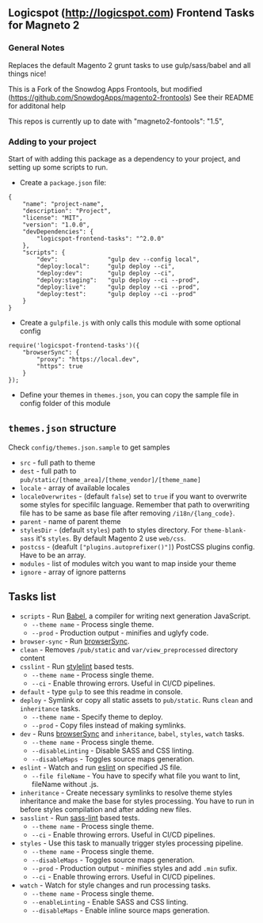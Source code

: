 ## Logicspot (http://logicspot.com) Frontend Tasks for Magneto 2

### General Notes

Replaces the default Magento 2 grunt tasks to use gulp/sass/babel and all things nice!

This is a Fork of the Snowdog Apps Frontools, but modified (https://github.com/SnowdogApps/magento2-frontools)
See their README for additonal help

This repos is currently up to date with "magneto2-fontools": "1.5",

### Adding to your project

Start of with adding this package as a dependency to your project, and setting up some scripts to run.

- Create a `package.json` file:

```
{
	"name": "project-name",
	"description": "Project",
	"license": "MIT",
	"version": "1.0.0",
	"devDependencies": {
		"logicspot-frontend-tasks": "^2.0.0"
	},
	"scripts": {
		"dev":				"gulp dev --config local",
		"deploy:local":		"gulp deploy --ci",
		"deploy:dev":		"gulp deploy --ci",
		"deploy:staging":	"gulp deploy --ci --prod",
		"deploy:live":		"gulp deploy --ci --prod",
		"deploy:test":		"gulp deploy --ci --prod"
	}
}
```

- Create a `gulpfile.js` with only calls this module with some optional config

```
require('logicspot-frontend-tasks')({
    "browserSync": {
        "proxy": "https://local.dev",
        "https": true
    }
});
```

- Define your themes in `themes.json`, you can copy the sample file in config folder of this module

## `themes.json` structure

Check `config/themes.json.sample` to get samples
- `src` - full path to theme
- `dest` - full path to `pub/static/[theme_area]/[theme_vendor]/[theme_name]`
- `locale` - array of available locales
- `localeOverwrites` - (default `false`) set to `true` if you want to overwrite some styles for specifilc language. Remember that path to overwriting file has to be same as base file after removing `/i18n/{lang_code}`.
- `parent` - name of parent theme
- `stylesDir` - (default `styles`) path to styles directory. For `theme-blank-sass` it's `styles`. By default Magento 2 use `web/css`.
- `postcss` - (deafult `["plugins.autoprefixer()"]`) PostCSS plugins config. Have to be an array.
- `modules` - list of modules witch you want to map inside your theme
- `ignore` - array of ignore patterns

## Tasks list
* `scripts` - Run [Babel](https://babeljs.io/), a compiler for writing next generation JavaScript.
	* `--theme name` - Process single theme.
	* `--prod` - Production output - minifies and uglyfy code.
* `browser-sync` - Run [browserSync](https://www.browsersync.io/).
* `clean` - Removes `/pub/static` and `var/view_preprocessed` directory content
* `csslint` - Run [stylelint](https://github.com/stylelint/stylelint) based tests.
	* `--theme name` - Process single theme.
	* `--ci` - Enable throwing errors. Useful in CI/CD pipelines.
* `default` - type `gulp` to see this readme in console.
* `deploy` - Symlink or copy all static assets to `pub/static`. Runs `clean` and `inheritance` tasks.
	* `--theme name` - Specify theme to deploy.
	* `--prod` - Copy files instead of making symlinks.
* `dev` - Runs [browserSync](https://www.browsersync.io/) and `inheritance`, `babel`, `styles`, `watch` tasks.
  * `--theme name` - Process single theme.
  * `--disableLinting` - Disable SASS and CSS linting.
  * `--disableMaps` - Toggles source maps generation.
* `eslint` - Watch and run [eslint](https://github.com/adametry/gulp-eslint) on specified JS file.
	* `--file fileName` - You have to specify what file you want to lint, fileName without .js.
* `inheritance` - Create necessary symlinks to resolve theme styles inheritance and make the base for styles processing. You have to run in before styles compilation and after adding new files.
* `sasslint` - Run [sass-lint](https://github.com/sasstools/sass-lint) based tests.
	* `--theme name` - Process single theme.
	* `--ci` - Enable throwing errors. Useful in CI/CD pipelines.
* `styles` - Use this task to manually trigger styles processing pipeline.
	* `--theme name` - Process single theme.
	* `--disableMaps` - Toggles source maps generation.
	* `--prod` - Production output - minifies styles and add `.min` sufix.
	* `--ci` - Enable throwing errors. Useful in CI/CD pipelines.
* `watch` - Watch for style changes and run processing tasks.
	* `--theme name` - Process single theme.
	* `--enableLinting` - Enable SASS and CSS linting.
	* `--disableMaps` - Enable inline source maps generation.
